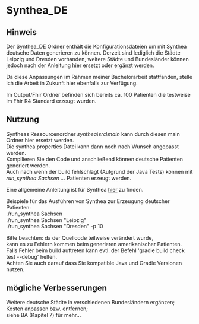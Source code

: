 # Synthea_DE # 

## Hinweis ##
Der Synthea_DE Ordner enthält die Konfigurationsdateien um mit Synthea deutsche Daten generieren zu können. Derzeit sind lediglich die Städte Leipzig und Dresden vorhanden, weitere Städte und Bundesländer können jedoch nach der Anleitung [hier](https://github.com/synthetichealth/synthea/wiki/Other-Areas) ersetzt oder ergänzt werden.

Da diese Anpassungen im Rahmen meiner Bachelorarbeit stattfanden, stelle ich die Arbeit in Zukunft hier ebenfalls zur Verfügung.  

Im Output/Fhir Ordner befinden sich bereits ca. 100 Patienten die testweise im Fhir R4 Standard erzeugt wurden.  


## Nutzung ##
Syntheas Ressourcenordner *synthea\src\main* kann durch diesen main Ordner hier ersetzt werden.  
Die synthea.properties Datei kann dann noch nach Wunsch angepasst werden.  
Kompilieren Sie den Code und anschließend können deutsche Patienten generiert werden.  
Auch nach wenn der build fehlschlägt (Aufgrund der Java Tests) können mit *run_synthea Sachsen ...* Patienten erzeugt werden.  

Eine allgemeine Anleitung ist für Synthea [hier](https://github.com/synthetichealth/synthea/wiki/Developer-Setup-and-Running) zu finden. 

Beispiele für das Ausführen von Synthea zur Erzeugung deutscher Patienten:  
./run_synthea Sachsen  
./run_synthea Sachsen "Leipzig"  
./run_synthea Sachsen "Dresden" -p 10  
  
Bitte beachten: da der Quellcode teilweise verändert wurde,  
kann es zu Fehlern kommen beim generieren amerikanischer Patienten.  
Falls Fehler beim build auftreten kann evtl. der Befehl 'gradle build check test --debug' helfen.  
Achten Sie auch darauf dass Sie kompatible Java und Gradle Versionen nutzen.

## mögliche Verbesserungen ##

Weitere deutsche Städte in verschiedenen Bundesländern ergänzen;   
Kosten anpassen bzw. entfernen;  
siehe BA (Kapitel 7) für mehr... 
